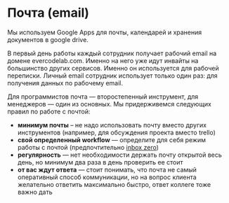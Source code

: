 # Почта (email)

Мы используем Google Apps для почты, календарей и хранения документов в google drive.

В первый день работы каждый сотрудник получает рабочий email на домене evercodelab.com. Именно на него уже идут инвайты на большинство других сервисов. Именно он используется для рабочей переписки. Личный email сотрудник использует только один раз: для получения данных по рабочему email.

Для программистов почта — второстепенный инструмент, для менеджеров — один из основных. Мы придерживемся следующих правил по работе с почтой:

* **минимум почты** – не надо использовать почту вместо других инструментов (например, для обсуждения проекта вместо trello)
* **свой определенный workflow** — определите для себя режим работы с почтой (предпочтительно [inbox zero](http://www.43folders.com/izero))
* **регулярность** — нет необходимости держать почту открытой весь день, но минимум два раза в день проверить ее стоит
* **от вас ждут ответа** — стоит понимать, что почта не самый оперативный способ коммуникации, но на вопрос клиента желательно ответить максимально быстро, ответ коллеге тоже важно дать
